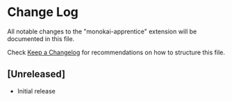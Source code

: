 # Change Log

All notable changes to the "monokai-apprentice" extension will be documented in this file.

Check [Keep a Changelog](http://keepachangelog.com/) for recommendations on how to structure this file.

## [Unreleased]

- Initial release
